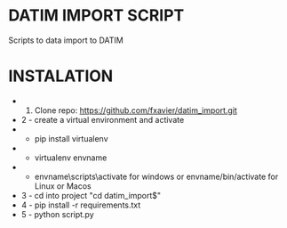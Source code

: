 # DATIM IMPORT SCRIPT
Scripts to data import to DATIM
# INSTALATION
* 1. Clone repo: https://github.com/fxavier/datim_import.git
* 2 - create a virtual environment and activate
*  - pip install virtualenv
*  - virtualenv envname
*  - envname\scripts\activate for windows or envname/bin/activate for Linux or Macos
* 3 - cd into project "cd datim_import$"
* 4 - pip install -r requirements.txt
* 5 - python script.py